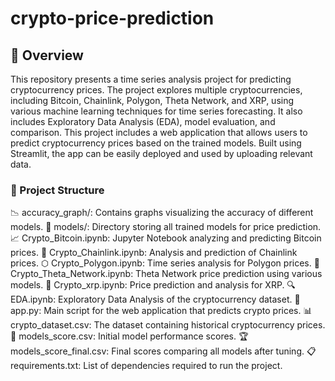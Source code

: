 # crypto-price-prediction

## 🌟 Overview
This repository presents a time series analysis project for predicting cryptocurrency prices. The project explores multiple cryptocurrencies, including Bitcoin, Chainlink, Polygon, Theta Network, and XRP, using various machine learning techniques for time series forecasting. It also includes Exploratory Data Analysis (EDA), model evaluation, and comparison. This project includes a web application that allows users to predict cryptocurrency prices based on the trained models. Built using Streamlit, the app can be easily deployed and used by uploading relevant data.

### 📂 Project Structure
📉 accuracy_graph/: Contains graphs visualizing the accuracy of different models.
🧠 models/: Directory storing all trained models for price prediction.
📈 Crypto_Bitcoin.ipynb: Jupyter Notebook analyzing and predicting Bitcoin prices.
🔗 Crypto_Chainlink.ipynb: Analysis and prediction of Chainlink prices.
⬡ Crypto_Polygon.ipynb: Time series analysis for Polygon prices.
📡 Crypto_Theta_Network.ipynb: Theta Network price prediction using various models.
💸 Crypto_xrp.ipynb: Price prediction and analysis for XRP.
🔍 EDA.ipynb: Exploratory Data Analysis of the cryptocurrency dataset.
🚀 app.py: Main script for the web application that predicts crypto prices.
📊 crypto_dataset.csv: The dataset containing historical cryptocurrency prices.
📑 models_score.csv: Initial model performance scores.
🏆 models_score_final.csv: Final scores comparing all models after tuning.
📋 requirements.txt: List of dependencies required to run the project.


